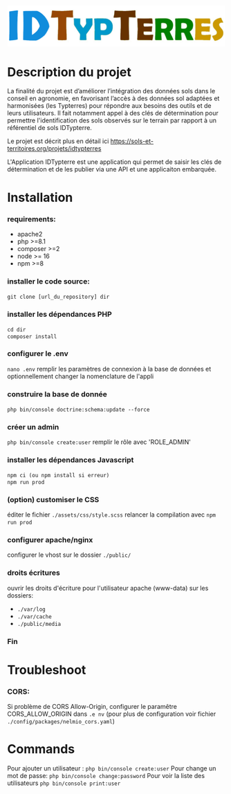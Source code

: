 ![](./public/images/IDTypTerres.png)

# Description du projet

La finalité du projet est d’améliorer l’intégration des données sols dans le conseil en agronomie, en favorisant l’accès à des données sol adaptées et harmonisées (les Typterres) pour répondre aux besoins des outils et de leurs utilisateurs. Il fait notamment appel à des clés de détermination pour permettre l'identification des sols observés sur le terrain par rapport à un référentiel de sols IDTypterre.

Le projet est décrit plus en détail ici https://sols-et-territoires.org/projets/idtypterres

L'Application IDTypterre est une application qui permet de saisir les clés de détermination et de les publier via une API et une applicaiton embarquée.

# Installation
### requirements:
- apache2
- php >=8.1
- composer >=2
- node >= 16
- npm >=8

 ### installer le code source:
`git clone [url_du_repository] dir`

### installer les dépendances PHP
```
cd dir
composer install
```

### configurer le .env
`nano .env`
remplir les paramètres de connexion à la base de données
et optionnellement changer la nomenclature de l'appli

### construire la base de donnée
`php bin/console doctrine:schema:update --force`

### créer un admin
`php bin/console create:user`
remplir le rôle avec 'ROLE_ADMIN'

### installer les dépendances Javascript
```
npm ci (ou npm install si erreur)
npm run prod
```

### (option) customiser le CSS
éditer le fichier `./assets/css/style.scss`
relancer la compilation avec `npm run prod`

### configurer apache/nginx
configurer le vhost sur le dossier `./public/`

### droits écritures
ouvrir les droits d'écriture pour l'utilisateur apache (www-data) sur les dossiers:
- `./var/log`
- `./var/cache`
- `./public/media`


### Fin

# Troubleshoot
### CORS:
Si problème de CORS Allow-Origin, configurer le paramêtre CORS_ALLOW_ORIGIN dans `.e
nv`
(pour plus de configuration voir fichier `./config/packages/nelmio_cors.yaml`)

# Commands
Pour ajouter un utilisateur :
`php bin/console create:user`
Pour change un mot de passe:
`php bin/console change:password`
Pour voir la liste des utilisateurs
`php bin/console print:user`


```
